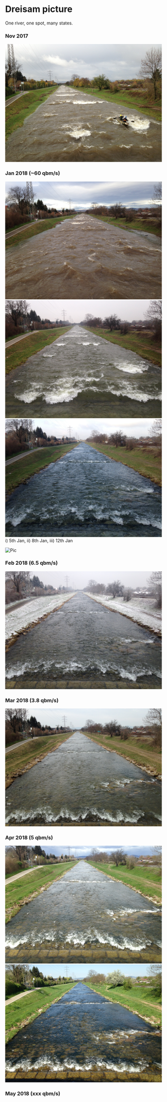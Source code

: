 # Dreisam picture
One river, one spot, many states.

### Nov 2017
![Pic](2017_11_13.JPG)

### Jan 2018 (~60 qbm/s) 
![Pic](2018_01_05.JPG)
![Pic](2018_01_08.JPG)
![Pic](2018_01_12.JPG)
i) 5th Jan, ii) 8th Jan, iii) 12th Jan

![Pic](2018_01_series.png)


### Feb 2018 (6.5 qbm/s)
![Pic](2018_02_08.JPG)

### Mar 2018 (3.8 qbm/s)
![Pic](2018_03_06.JPG)

### Apr 2018 (5 qbm/s)
![Pic](2018_04_05.JPG)
![Pic](2018_04_17.JPG)

### May 2018 (xxx qbm/s)


